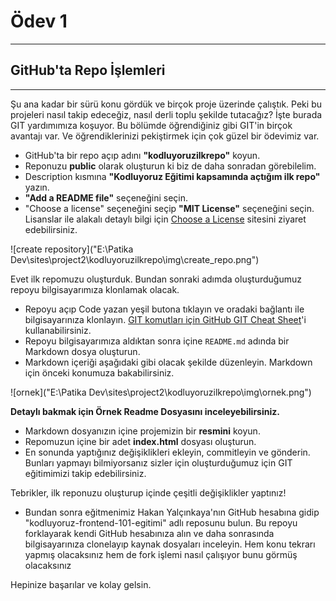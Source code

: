 # Ödev 1
-----------------------
## GitHub'ta Repo İşlemleri
-------------
Şu ana kadar bir sürü konu gördük ve birçok proje üzerinde çalıştık. Peki bu projeleri nasıl takip edeceğiz, nasıl derli toplu şekilde tutacağız? İşte burada GIT yardımımıza koşuyor. Bu bölümde öğrendiğiniz gibi GIT'in birçok avantajı var. Ve öğrendiklerinizi pekiştirmek için çok güzel bir ödevimiz var.
- GitHub'ta bir repo açıp adını **"kodluyoruzilkrepo"** koyun.
- Reponuzu **public** olarak oluşturun ki biz de daha sonradan görebilelim.
- Description kısmına **"Kodluyoruz Eğitimi kapsamında açtığım ilk repo"** yazın.
- **"Add a README file"** seçeneğini seçin.
- "Choose a license" seçeneğini seçip **"MIT License"** seçeneğini seçin. Lisanslar ile alakalı detaylı bilgi için [Choose a License](https://choosealicense.com/) sitesini ziyaret edebilirsiniz.

![create repository]("E:\Patika Dev\sites\project2\kodluyoruzilkrepo\img\create_repo.png")

Evet ilk repomuzu oluşturduk. Bundan sonraki adımda oluşturduğumuz repoyu bilgisayarımıza klonlamak olacak.

- Repoyu açıp Code yazan yeşil butona tıklayın ve oradaki bağlantı ile bilgisayarınıza klonlayın. [GIT komutları için GitHub GIT Cheat Sheet](https://education.github.com/git-cheat-sheet-education.pdf)'i kullanabilirsiniz.
- Repoyu bilgisayarımıza aldıktan sonra içine ```README.md``` adında bir Markdown dosya oluşturun.
- Markdown içeriği aşağıdaki gibi olacak şekilde düzenleyin. Markdown için önceki konumuza bakabilirsiniz.

![ornek]("E:\Patika Dev\sites\project2\kodluyoruzilkrepo\img\ornek.png")

**Detaylı bakmak için Örnek Readme Dosyasını inceleyebilirsiniz.**
- Markdown dosyanızın içine projemizin bir **resmini** koyun.
- Repomuzun içine bir adet **index.html** dosyası oluşturun.
- En sonunda yaptığınız değişiklikleri ekleyin, commitleyin ve gönderin. Bunları yapmayı bilmiyorsanız sizler için oluşturduğumuz için GIT eğitimimizi takip edebilirsiniz.

Tebrikler, ilk reponuzu oluşturup içinde çeşitli değişiklikler yaptınız!

- Bundan sonra eğitmenimiz Hakan Yalçınkaya'nın GitHub hesabına gidip "kodluyoruz-frontend-101-egitimi" adlı reposunu bulun. Bu repoyu forklayarak kendi GitHub hesabınıza alın ve daha sonrasında bilgisayarınıza clonelayıp kaynak dosyaları inceleyin. Hem konu tekrarı yapmış olacaksınız hem de fork işlemi nasıl çalışıyor bunu görmüş olacaksınız

Hepinize başarılar ve kolay gelsin.